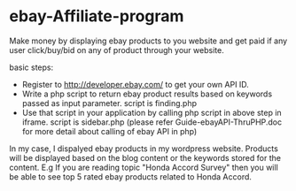 ebay-Affiliate-program
======================
Make money by displaying ebay products to you website and get paid if any user click/buy/bid on any of product through your website.

basic steps: 
* Register to http://developer.ebay.com/ to get your own API ID. 
* Write a php script to return ebay product results based on keywords passed as input parameter. script is finding.php
* Use that script in your application by calling php script in above step in iframe. script is sidebar.php
(please refer Guide-ebayAPI-ThruPHP.doc for more detail about calling of ebay API in php)

In my case, I dispalyed ebay products in my wordpress website. Products will be displayed based on the blog content or the keywords stored for the content. E.g If you are reading topic "Honda Accord Survey" then you will be able to see top 5 rated ebay products related to Honda Accord.
